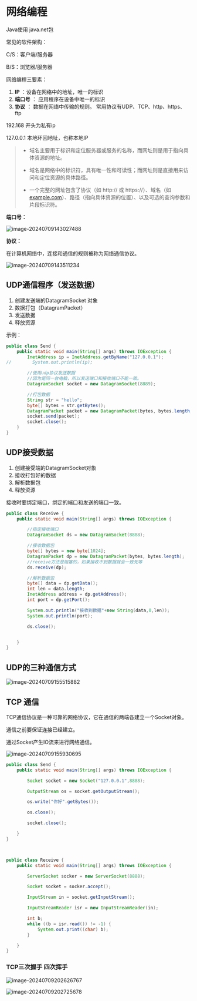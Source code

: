 # 网络编程

Java使用 java.net包

常见的软件架构：

C/S：客户端/服务器

B/S：浏览器/服务器



网络编程三要素：

1. **IP**  ：设备在网络中的地址，唯一的标识
2. **端口号** ： 应用程序在设备中唯一的标识
3. **协议** ： 数据在网络中传输的规则。 常用协议有UDP、TCP、http、https、ftp





192.168 开头为私有ip

127.0.0.1 本地环回地址，也称本地IP

> * 域名主要用于标识和定位服务器或服务的名称，而网址则是用于指向具体资源的地址。
>
> * 域名是网络中的标识符，具有唯一性和可读性；而网址则是直接用来访问和定位资源的具体路径。
>
> * 一个完整的网址包含了协议（如 http:// 或 https://）、域名（如 [example.com](http://example.com/)）、路径（指向具体资源的位置）、以及可选的查询参数和片段标识符。



**端口号：**

 ![image-20240709143027488](.assets/image-20240709143027488.png)

**协议：**

在计算机网络中，连接和通信的规则被称为网络通信协议。

 ![image-20240709143511234](.assets/image-20240709143511234.png)

## UDP通信程序（发送数据）

1. 创建发送端的DatagramSocket 对象
2. 数据打包（DatagramPacket）
3. 发送数据
4. 释放资源



示例：

```java
public class Send {
    public static void main(String[] args) throws IOException {
        InetAddress ip = InetAddress.getByName("127.0.0.1");
//        System.out.println(ip);

        //使用udp协议发送数据
        //因为是同一台电脑，所以发送端口和接收端口不能一致。
        DatagramSocket socket = new DatagramSocket(8889);

        //打包数据
        String str = "hello";
        byte[] bytes = str.getBytes();
        DatagramPacket packet = new DatagramPacket(bytes, bytes.length, ip, 8888);
        socket.send(packet);
        socket.close();
    }
}
```

## UDP接受数据

1. 创建接受端的DatagramSocket对象
2. 接收打包好的数据
3. 解析数据包
4. 释放资源



接收时要绑定端口，绑定的端口和发送的端口一致。

```java
public class Receive {
    public static void main(String[] args) throws IOException {

        //指定接收端口
        DatagramSocket ds = new DatagramSocket(8888);

        //接收数据包
        byte[] bytes = new byte[1024];
        DatagramPacket dp = new DatagramPacket(bytes, bytes.length);
        //receive方法是阻塞的，如果接收不到数据就会一致死等
        ds.receive(dp);

        //解析数据包
        byte[] data = dp.getData();
        int len = data.length;
        InetAddress address = dp.getAddress();
        int port = dp.getPort();

        System.out.println("接收到数据"+new String(data,0,len));
        System.out.println(port);

        ds.close();


    }
}
```

## UDP的三种通信方式

 ![image-20240709155515882](.assets/image-20240709155515882.png)



## TCP 通信

TCP通信协议是一种可靠的网络协议，它在通信的两端各建立一个Socket对象。

通信之前要保证连接已经建立。

通过Socket产生IO流来进行网络通信。

 ![image-20240709155930695](.assets/image-20240709155930695.png)





```java
public class Send {
    public static void main(String[] args) throws IOException {

        Socket socket = new Socket("127.0.0.1",8888);

        OutputStream os = socket.getOutputStream();

        os.write("你好".getBytes());

        os.close();

        socket.close();

    }
}



public class Receive {
    public static void main(String[] args) throws IOException {

        ServerSocket socker = new ServerSocket(8888);

        Socket socket = socker.accept();

        InputStream in = socket.getInputStream();

        InputStreamReader isr = new InputStreamReader(in);

        int b;
        while ((b = isr.read()) != -1) {
            System.out.print((char) b);
        }

    }
}
```



### TCP三次握手 四次挥手

 ![image-20240709202626767](.assets/image-20240709202626767.png)

 ![image-20240709202725678](.assets/image-20240709202725678.png)